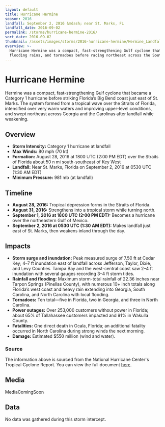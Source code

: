 ```yaml
---
layout: default
title: Hurricane Hermine
season: 2016
landfall: September 2, 2016 &mdash; near St. Marks, FL
landfall_date: 2016-09-02
permalink: /storms/hurricane-hermine-2016/
sort_date: 2016-09-02
thumbnail: /assets/images/storms/2016-hurricane-hermine/Hermine_Landfall.gif
overview: >-
  Hurricane Hermine was a compact, fast-strengthening Gulf cyclone that struck Florida's Big Bend with destructive surge,
  flooding rains, and tornadoes before racing northeast across the Southeast.
---
```


<h1 class="storm-page__title">Hurricane Hermine</h1>

Hermine was a compact, fast-strengthening Gulf cyclone that became a Category 1 hurricane before striking Florida’s Big Bend coast just east of St. Marks. The system formed from a tropical wave over the Straits of Florida, intensified over very warm waters and improving upper-level conditions, and swept northeast across Georgia and the Carolinas after landfall while weakening.

## Overview
- **Storm Intensity:** Category 1 hurricane at landfall
- **Max Winds:** 80 mph (70 kt)
- **Formation:** August 28, 2016 at 1800 UTC (2:00 PM EDT) over the Straits of Florida about 50 n mi south-southeast of Key West
- **Landfall:** Near St. Marks, Florida on September 2, 2016 at 0530 UTC (1:30 AM EDT)
- **Minimum Pressure:** 981 mb (at landfall)

## Timeline
- **August 28, 2016:** Tropical depression forms in the Straits of Florida.
- **August 31, 2016:** Strengthens into a tropical storm while turning north.
- **September 1, 2016 at 1800 UTC (2:00 PM EDT):** Becomes a hurricane over the northeastern Gulf of Mexico.
- **September 2, 2016 at 0530 UTC (1:30 AM EDT):** Makes landfall just east of St. Marks, then weakens inland through the day.

## Impacts
- **Storm surge and inundation:** Peak measured surge of 7.50 ft at Cedar Key; 4–7 ft inundation east of landfall across Jefferson, Taylor, Dixie, and Levy Counties. Tampa Bay and the west-central coast saw 2–4 ft inundation with several gauges recording 3–4 ft storm tides.
- **Rainfall and flooding:** Maximum storm-total rainfall of 22.36 inches near Tarpon Springs (Pinellas County), with numerous 10+ inch totals along Florida’s west coast and heavy rain extending into Georgia, South Carolina, and North Carolina with local flooding.
- **Tornadoes:** Ten total—five in Florida, two in Georgia, and three in North Carolina.
- **Power outages:** Over 253,000 customers without power in Florida; about 65% of Tallahassee customers impacted and 91% in Wakulla County.
- **Fatalities:** One direct death in Ocala, Florida; an additional fatality occurred in North Carolina during strong winds the next morning.
- **Damage:** Estimated $550 million (wind and water).

### Source
The information above is sourced from the National Hurricane Center's Tropical Cyclone Report. You can view the full document <a href="https://www.nhc.noaa.gov/data/tcr/AL092016_Hermine.pdf" target="_blank" rel="noopener noreferrer">here</a>.

## Media
MediaComingSoon

<!-- DATA-SECTION:START -->
<h2>Data</h2>
<div class="storm-data">
  <p>No data was gathered during this storm intercept.</p>
</div>
<!-- DATA-SECTION:END -->
